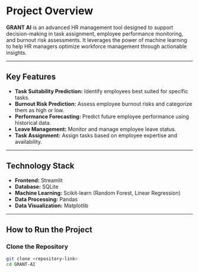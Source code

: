 # Project Overview  
**GRANT AI** is an advanced HR management tool designed to support decision-making in task assignment, employee performance monitoring, and burnout risk assessments. It leverages the power of machine learning to help HR managers optimize workforce management through actionable insights.  

---

## Key Features  
- **Task Suitability Prediction:** Identify employees best suited for specific tasks.  
- **Burnout Risk Prediction:** Assess employee burnout risks and categorize them as high or low.  
- **Performance Forecasting:** Predict future employee performance using historical data.  
- **Leave Management:** Monitor and manage employee leave status.  
- **Task Assignment:** Assign tasks based on employee expertise and availability.  

---

## Technology Stack  
- **Frontend:** Streamlit  
- **Database:** SQLite  
- **Machine Learning:** Scikit-learn (Random Forest, Linear Regression)  
- **Data Processing:** Pandas  
- **Data Visualization:** Matplotlib  

---

## How to Run the Project  

### Clone the Repository  
```bash
git clone <repository-link>  
cd GRANT-AI
